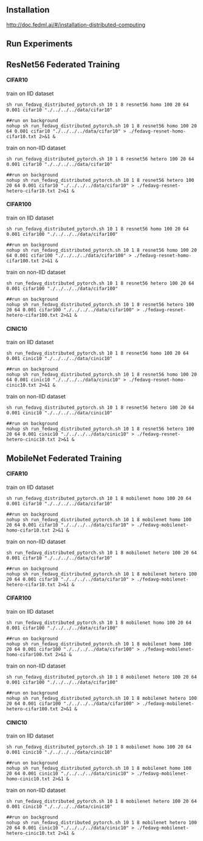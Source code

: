 ## Installation
http://doc.fedml.ai/#/installation-distributed-computing

## Run Experiments

## ResNet56 Federated Training

#### CIFAR10
train on IID dataset 
```
sh run_fedavg_distributed_pytorch.sh 10 1 8 resnet56 homo 100 20 64 0.001 cifar10 "./../../../data/cifar10"

##run on background
nohup sh run_fedavg_distributed_pytorch.sh 10 1 8 resnet56 homo 100 20 64 0.001 cifar10 "./../../../data/cifar10" > ./fedavg-resnet-homo-cifar10.txt 2>&1 &
```

train on non-IID dataset
```
sh run_fedavg_distributed_pytorch.sh 10 1 8 resnet56 hetero 100 20 64 0.001 cifar10 "./../../../data/cifar10"

##run on background
nohup sh run_fedavg_distributed_pytorch.sh 10 1 8 resnet56 hetero 100 20 64 0.001 cifar10 "./../../../data/cifar10" > ./fedavg-resnet-hetero-cifar10.txt 2>&1 &
```


#### CIFAR100
train on IID dataset 
```
sh run_fedavg_distributed_pytorch.sh 10 1 8 resnet56 homo 100 20 64 0.001 cifar100 "./../../../data/cifar100"

##run on background
nohup sh run_fedavg_distributed_pytorch.sh 10 1 8 resnet56 homo 100 20 64 0.001 cifar100 "./../../../data/cifar100" > ./fedavg-resnet-homo-cifar100.txt 2>&1 &
```

train on non-IID dataset
```
sh run_fedavg_distributed_pytorch.sh 10 1 8 resnet56 hetero 100 20 64 0.001 cifar100 "./../../../data/cifar100"

##run on background
nohup sh run_fedavg_distributed_pytorch.sh 10 1 8 resnet56 hetero 100 20 64 0.001 cifar100 "./../../../data/cifar100" > ./fedavg-resnet-hetero-cifar100.txt 2>&1 &
```


#### CINIC10
train on IID dataset 
```
sh run_fedavg_distributed_pytorch.sh 10 1 8 resnet56 homo 100 20 64 0.001 cinic10 "./../../../data/cinic10"

##run on background
nohup sh run_fedavg_distributed_pytorch.sh 10 1 8 resnet56 homo 100 20 64 0.001 cinic10 "./../../../data/cinic10" > ./fedavg-resnet-homo-cinic10.txt 2>&1 &
```

train on non-IID dataset
```
sh run_fedavg_distributed_pytorch.sh 10 1 8 resnet56 hetero 100 20 64 0.001 cinic10 "./../../../data/cinic10"

##run on background
nohup sh run_fedavg_distributed_pytorch.sh 10 1 8 resnet56 hetero 100 20 64 0.001 cinic10 "./../../../data/cinic10" > ./fedavg-resnet-hetero-cinic10.txt 2>&1 &
```


## MobileNet Federated Training

#### CIFAR10
train on IID dataset 
```
sh run_fedavg_distributed_pytorch.sh 10 1 8 mobilenet homo 100 20 64 0.001 cifar10 "./../../../data/cifar10"

##run on background
nohup sh run_fedavg_distributed_pytorch.sh 10 1 8 mobilenet homo 100 20 64 0.001 cifar10 "./../../../data/cifar10" > ./fedavg-mobilenet-homo-cifar10.txt 2>&1 &
```

train on non-IID dataset
```
sh run_fedavg_distributed_pytorch.sh 10 1 8 mobilenet hetero 100 20 64 0.001 cifar10 "./../../../data/cifar10"

##run on background
nohup sh run_fedavg_distributed_pytorch.sh 10 1 8 mobilenet hetero 100 20 64 0.001 cifar10 "./../../../data/cifar10" > ./fedavg-mobilenet-hetero-cifar10.txt 2>&1 &
```


#### CIFAR100
train on IID dataset 
```
sh run_fedavg_distributed_pytorch.sh 10 1 8 mobilenet homo 100 20 64 0.001 cifar100 "./../../../data/cifar100"

##run on background
nohup sh run_fedavg_distributed_pytorch.sh 10 1 8 mobilenet homo 100 20 64 0.001 cifar100 "./../../../data/cifar100" > ./fedavg-mobilenet-homo-cifar100.txt 2>&1 &
```

train on non-IID dataset
```
sh run_fedavg_distributed_pytorch.sh 10 1 8 mobilenet hetero 100 20 64 0.001 cifar100 "./../../../data/cifar100"

##run on background
nohup sh run_fedavg_distributed_pytorch.sh 10 1 8 mobilenet hetero 100 20 64 0.001 cifar100 "./../../../data/cifar100" > ./fedavg-mobilenet-hetero-cifar100.txt 2>&1 &
```


#### CINIC10
train on IID dataset 
```
sh run_fedavg_distributed_pytorch.sh 10 1 8 mobilenet homo 100 20 64 0.001 cinic10 "./../../../data/cinic10"

##run on background
nohup sh run_fedavg_distributed_pytorch.sh 10 1 8 mobilenet homo 100 20 64 0.001 cinic10 "./../../../data/cinic10" > ./fedavg-mobilenet-homo-cinic10.txt 2>&1 &
```

train on non-IID dataset
```
sh run_fedavg_distributed_pytorch.sh 10 1 8 mobilenet hetero 100 20 64 0.001 cinic10 "./../../../data/cinic10"

##run on background
nohup sh run_fedavg_distributed_pytorch.sh 10 1 8 mobilenet hetero 100 20 64 0.001 cinic10 "./../../../data/cinic10" > ./fedavg-mobilenet-hetero-cinic10.txt 2>&1 &
```
